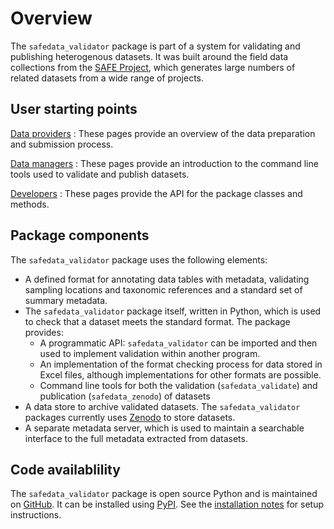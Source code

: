 # Overview

The `safedata_validator` package is part of a system for validating and publishing
heterogenous datasets. It was built around the field data collections from the [SAFE
Project](https://safeproject.net), which generates large numbers of related datasets
from a wide range of projects.

## User starting points

[Data providers](data_providers/overview.md)
: These pages provide an overview of the data preparation and submission process.

[Data managers](command_line_tools/overview.md)
: These pages provide an introduction to the command line tools used to validate and
publish datasets.

[Developers](api/overview.md)
: These pages provide the API for the package classes and methods.

## Package components

The `safedata_validator` package uses the following elements:

- A defined format for annotating data tables with metadata, validating sampling
  locations and taxonomic references and a standard set of summary metadata.
- The `safedata_validator` package itself, written in Python, which is used to check
  that a dataset meets the standard format. The package provides:
  - A programmatic API: `safedata_validator` can be imported and then used to
    implement validation within another program.
  - An implementation of the format checking process for data stored in Excel files,
    although implementations for other formats are possible.
  - Command line tools for both the validation (`safedata_validate`) and publication
    (`safedata_zenodo`) of datasets
- A data store to archive validated datasets. The `safedata_validator` packages
  currently uses [Zenodo](https://zenodo.org) to store datasets.
- A separate metadata server, which is used to maintain a searchable interface to the
  full metadata extracted from datasets.

## Code availablility

The `safedata_validator` package is open source Python and  is maintained on
[GitHub](https://github.com/ImperialCollegeLondon/safedata_validator). It can
be installed using  [PyPI](https://pypi.org/project/safedata-validator).
See the [installation notes](install/install.md) for setup instructions.
